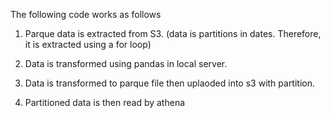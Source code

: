 The following code works as follows

1. Parque data is extracted from S3. 
(data is partitions in dates. Therefore, it is extracted using a for loop)

2. Data is transformed using pandas in local server.

3. Data is transformed to parque file then uplaoded into s3 with partition.

4. Partitioned data is then read by athena
